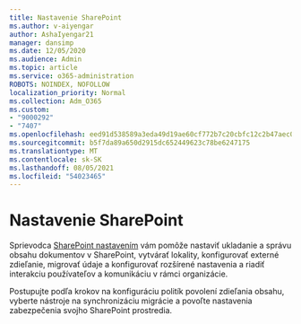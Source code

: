 ```yaml
---
title: Nastavenie SharePoint
ms.author: v-aiyengar
author: AshaIyengar21
manager: dansimp
ms.date: 12/05/2020
ms.audience: Admin
ms.topic: article
ms.service: o365-administration
ROBOTS: NOINDEX, NOFOLLOW
localization_priority: Normal
ms.collection: Adm_O365
ms.custom:
- "9000292"
- "7407"
ms.openlocfilehash: eed91d538589a3eda49d19ae60cf772b7c20cbfc12c2b47aec0bb313ebd73e00
ms.sourcegitcommit: b5f7da89a650d2915dc652449623c78be6247175
ms.translationtype: MT
ms.contentlocale: sk-SK
ms.lasthandoff: 08/05/2021
ms.locfileid: "54023465"
---
```

# <a name="set-up-sharepoint"></a>Nastavenie SharePoint

Sprievodca [SharePoint nastavením](https://go.microsoft.com/fwlink/?linkid=2071425) vám pomôže nastaviť ukladanie a správu obsahu dokumentov v SharePoint, vytvárať lokality, konfigurovať externé zdieľanie, migrovať údaje a konfigurovať rozšírené nastavenia a riadiť interakciu používateľov a komunikáciu v rámci organizácie.

Postupujte podľa krokov na konfiguráciu politík povolení zdieľania obsahu, vyberte nástroje na synchronizáciu migrácie a povoľte nastavenia zabezpečenia svojho SharePoint prostredia.
